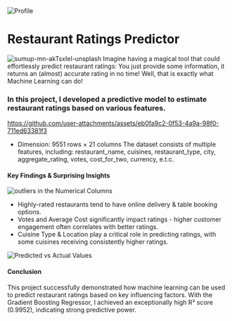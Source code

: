 ![Profile](https://github.com/user-attachments/assets/34e4bb7e-7f46-4ebc-99ea-1a9fa5aaa52e)


# Restaurant Ratings Predictor 
![sumup-mn-akTsxIeI-unsplash](https://github.com/user-attachments/assets/6c90f5ea-6651-47ae-8670-ad9732463ce9)
Imagine having a magical tool that could effortlessly predict restaurant ratings: You just provide some information, it returns an (almost) accurate rating in no time! Well, that is exactly what Machine Learning can do!


### In this project, I developed a predictive model to estimate restaurant ratings based on various features.

https://github.com/user-attachments/assets/eb0fa9c2-0f53-4a9a-98f0-711ed63381f3
- Dimension: 9551 rows × 21 columns
The dataset consists of multiple features, including: restaurant_name, cuisines, restaurant_type, city, aggregate_rating, votes, cost_for_two, currency, e.t.c.



#### Key Findings & Surprising Insights

![outliers in the Numerical Columns](https://github.com/user-attachments/assets/72e96322-10ea-416a-93fc-583bfd89b3e6)
- Highly-rated restaurants tend to have online delivery & table booking options.
- Votes and Average Cost significantly impact ratings - higher customer engagement often correlates with better ratings.
- Cuisine Type & Location play a critical role in predicting ratings, with some cuisines receiving consistently higher ratings.

  
![Predicted vs Actual Values](https://github.com/user-attachments/assets/26ec55d9-b94e-4d77-aef6-b223afeee838)


#### Conclusion
This project successfully demonstrated how machine learning can be used to predict restaurant ratings based on key influencing factors. With the Gradient Boosting Regressor, I achieved an exceptionally high R² score (0.9952), indicating strong predictive power.
